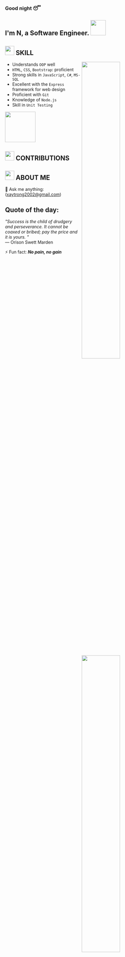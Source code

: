 ### Good night 😴
<h2>I'm N, a Software Engineer. <img src="https://media.giphy.com/media/mGcNjsfWAjY5AEZNw6/giphy.gif" width="50"></h2>

## <img src="https://emojis.slackmojis.com/emojis/images/1588315024/8823/hyperkitty.gif?1588315024" width="30" /> SKILL
<a href="https://metrics.lecoq.io/ouuan?template=classic"><img align="right" width="50%" src="https://github-readme-stats.vercel.app/api?username=Xaydeptrai&show_icons=true&theme=synthwave"></a>

- Understands <code>OOP</code> well
- <code>HTML</code>, <code>CSS</code>, <code>Bootstrap</code>: proficient
- Strong skills in <code>JavaScript</code>, <code>C#</code>, <code>MS-SQL</code>
- Excellent with the <code>Express</code> framework for web design
- Proficient with <code>Git</code>
- Knowledge of <code>Node.js</code>
- Skill in <code>Unit Testing</code>

<img src="https://images.viblo.asia/1f5d99d1-8cb7-4d82-a627-d6934d20d94b.png" width="100" />

## <img src="https://images.viblo.asia/a22cc9ed-e446-4eae-ad55-1ddf8afbaa54.gif" width="30" /> CONTRIBUTIONS
<a href="https://metrics.lecoq.io/ouuan?template=classic"><img align="right" width="50%" src="https://github-readme-stats.vercel.app/api/top-langs/?username=Xaydeptrai&show_icons=true&theme=synthwave&layout=compact"></a>

####

####

####

## <img src="https://i.imgur.com/g4uAchW.gif" width="30" /> ABOUT ME
💬 Ask me anything: (xaytrong2002@gmail.com)
## Quote of the day:
<em>&quot;Success is the child of drudgery and perseverance. It cannot be coaxed or bribed; pay the price and it is yours. &quot;</em> <br>
— Orison Swett Marden

⚡ Fun fact: <em><strong>No pain, no gain</strong></em>
